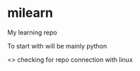 # milearn

My learning repo

To start with will be mainly python

<> checking for repo connection with linux
